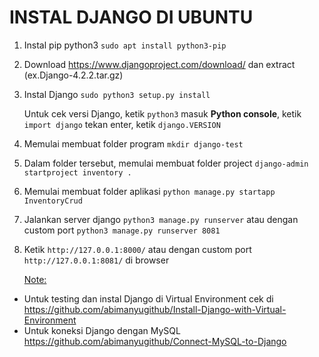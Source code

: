 # INSTAL DJANGO DI UBUNTU
1. Instal pip python3 ```sudo apt install python3-pip```
2. Download https://www.djangoproject.com/download/ dan extract (ex.Django-4.2.2.tar.gz)
3. Instal Django ```sudo python3 setup.py install```

   Untuk cek versi Django, ketik ```python3``` masuk **Python console**, ketik ```import django``` tekan enter, ketik ```django.VERSION```

4. Memulai membuat folder program ```mkdir django-test```
5. Dalam folder tersebut, memulai membuat folder project ```django-admin startproject inventory .```
6. Memulai membuat folder aplikasi ```python manage.py startapp InventoryCrud```
7. Jalankan server django ```python3 manage.py runserver``` atau dengan custom port ```python3 manage.py runserver 8081```
8. Ketik ```http://127.0.0.1:8000/``` atau dengan custom port ```http://127.0.0.1:8081/``` di browser

   <ins>Note:</ins>
- Untuk testing dan instal Django di Virtual Environment cek di https://github.com/abimanyugithub/Install-Django-with-Virtual-Environment
- Untuk koneksi Django dengan MySQL https://github.com/abimanyugithub/Connect-MySQL-to-Django

